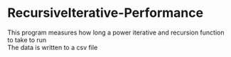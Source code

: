 ﻿# RecursiveIterative-Performance
This program measures how long a power iterative and recursion function to take to run <br>
The data is written to a csv file

